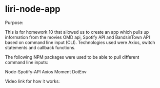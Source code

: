 # liri-node-app

Purpose: 

This is for homework 10 that allowed us to create an app which pulls up information from the movies OMD api, Spotify API and BandsinTown API based on command line input (CLI). Technologies used were Axios, switch statements and callback functions. 

The following NPM packages were used to be able to pull different command line inputs: 

Node-Spotify-API
Axios
Moment
DotEnv

Video link for how it works: 
